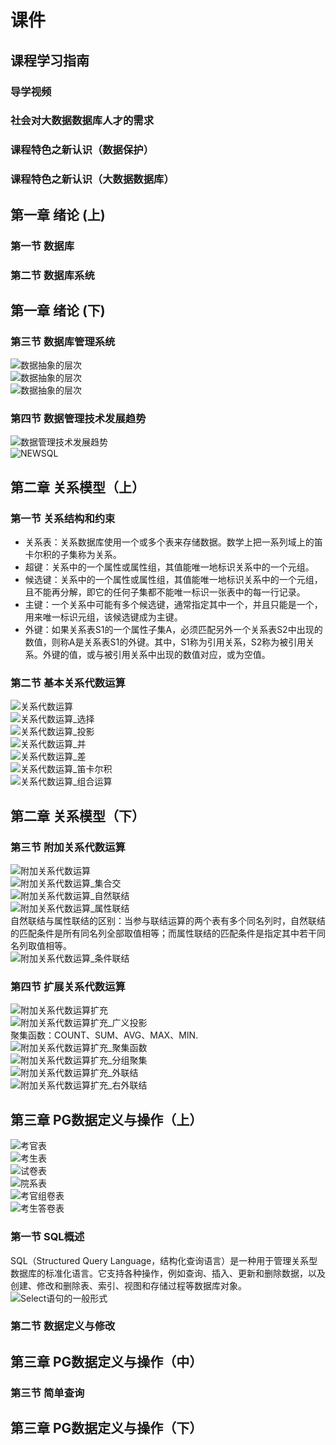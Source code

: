# 课件
## 课程学习指南
### 导学视频
### 社会对大数据数据库人才的需求
### 课程特色之新认识（数据保护）
### 课程特色之新认识（大数据数据库）

## 第一章 绪论 (上)
### 第一节 数据库
### 第二节 数据库系统

## 第一章 绪论 (下)
### 第三节 数据库管理系统
![数据抽象的层次](../images/%E6%95%B0%E6%8D%AE%E6%8A%BD%E8%B1%A1%E7%9A%84%E5%B1%82%E6%AC%A1_01.png)  
![数据抽象的层次](../images/%E6%95%B0%E6%8D%AE%E6%8A%BD%E8%B1%A1%E7%9A%84%E5%B1%82%E6%AC%A1_02.png)  
![数据抽象的层次](../images/%E6%95%B0%E6%8D%AE%E6%8A%BD%E8%B1%A1%E7%9A%84%E5%B1%82%E6%AC%A1_03.png)  
### 第四节 数据管理技术发展趋势
![数据管理技术发展趋势](../images/%E6%95%B0%E6%8D%AE%E7%AE%A1%E7%90%86%E6%8A%80%E6%9C%AF%E5%8F%91%E5%B1%95%E8%B6%8B%E5%8A%BF_01.png)  
![NEWSQL](../images/NEWSQL.png)  

## 第二章 关系模型（上）
### 第一节 关系结构和约束
* 关系表：关系数据库使用一个或多个表来存储数据。数学上把一系列域上的笛卡尔积的子集称为关系。
* 超键：关系中的一个属性或属性组，其值能唯一地标识关系中的一个元组。
* 候选键：关系中的一个属性或属性组，其值能唯一地标识关系中的一个元组，且不能再分解，即它的任何子集都不能唯一标识一张表中的每一行记录。
* 主键：一个关系中可能有多个候选键，通常指定其中一个，并且只能是一个，用来唯一标识元组，该候选键成为主键。
* 外键：如果关系表S1的一个属性子集A，必须匹配另外一个关系表S2中出现的数值，则称A是关系表S1的外键。其中，S1称为引用关系，S2称为被引用关系。外键的值，或与被引用关系中出现的数值对应，或为空值。
### 第二节 基本关系代数运算
![关系代数运算](../images/关系代数运算_01.png)  
![关系代数运算_选择](../images/关系代数运算_选择_01.png)  
![关系代数运算_投影](../images/关系代数运算_投影_01.png)  
![关系代数运算_并](../images/关系代数运算_并_01.png)  
![关系代数运算_差](../images/关系代数运算_差_01.png)  
![关系代数运算_笛卡尔积](../images/关系代数运算_笛卡尔积_01.png)  
![关系代数运算_组合运算](../images/关系代数运算_组合运算_01.png)  

## 第二章 关系模型（下）
### 第三节 附加关系代数运算
![附加关系代数运算](../images/附加关系代数运算_01.png)  
![附加关系代数运算_集合交](../images/附加关系代数运算_集合交_01.png)  
![附加关系代数运算_自然联结](../images/附加关系代数运算_自然联结_01.png)  
![附加关系代数运算_属性联结](../images/附加关系代数运算_属性联结_01.png)  
自然联结与属性联结的区别：当参与联结运算的两个表有多个同名列时，自然联结的匹配条件是所有同名列全部取值相等；而属性联结的匹配条件是指定其中若干同名列取值相等。  
![附加关系代数运算_条件联结](../images/附加关系代数运算_条件联结_01.png)  

### 第四节 扩展关系代数运算
![附加关系代数运算扩充](../images/附加关系代数运算扩充_01.png)  
![附加关系代数运算扩充_广义投影](../images/附加关系代数运算扩充_广义投影_01.png)  
聚集函数：COUNT、SUM、AVG、MAX、MIN.  
![附加关系代数运算扩充_聚集函数](../images/附加关系代数运算扩充_聚集函数_01.png)  
![附加关系代数运算扩充_分组聚集](../images/附加关系代数运算扩充_分组聚集_01.png)  
![附加关系代数运算扩充_外联结](../images/附加关系代数运算扩充_外联结_01.png)  
![附加关系代数运算扩充_右外联结](../images/附加关系代数运算扩充_右外联结_01.png)  

## 第三章 PG数据定义与操作（上）
![考官表](../images/考试系统_考官表.png)  
![考生表](../images/考试系统_考生表.png)  
![试卷表](../images/考试系统_试卷表.png)  
![院系表](../images/考试系统_院系表.png)  
![考官组卷表](../images/考试系统_考官组卷表.png)  
![考生答卷表](../images/考试系统_考生答卷表.png)  
### 第一节 SQL概述
SQL（Structured Query Language，结构化查询语言）是一种用于管理关系型数据库的标准化语言。它支持各种操作，例如查询、插入、更新和删除数据，以及创建、修改和删除表、索引、视图和存储过程等数据库对象。  
![Select语句的一般形式](../images/Select语句的一般形式.png)  
### 第二节 数据定义与修改

## 第三章 PG数据定义与操作（中）
### 第三节 简单查询

## 第三章 PG数据定义与操作（下）